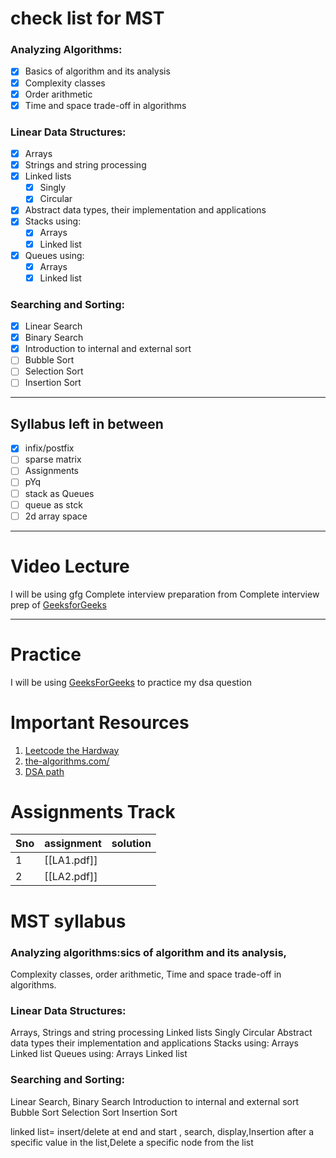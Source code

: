# check list for MST
### Analyzing Algorithms:
- [x] Basics of algorithm and its analysis
- [x] Complexity classes
- [x] Order arithmetic
- [x] Time and space trade-off in algorithms

### Linear Data Structures:
- [x] Arrays
- [x] Strings and string processing
- [x] Linked lists
    - [x] Singly
    - [x] Circular
- [x] Abstract data types, their implementation and applications
- [x] Stacks using:
    - [x] Arrays
    - [x] Linked list
- [x] Queues using:
    - [x] Arrays
    - [x] Linked list

### Searching and Sorting:
- [x] Linear Search
- [x] Binary Search
- [x] Introduction to internal and external sort
- [ ] Bubble Sort
- [ ] Selection Sort
- [ ] Insertion Sort
---
## Syllabus left in between
- [x] infix/postfix
- [ ] sparse matrix
- [ ] Assignments
- [ ] pYq
- [ ] stack as Queues
- [ ] queue as stck
- [ ] 2d array space
____
# Video Lecture
 I will be using  gfg Complete interview preparation from Complete interview prep of [GeeksforGeeks](https://www.geeksforgeeks.org)
 ___
# Practice
I will be using [GeeksForGeeks](https://www.geeksforgeeks.org/explore?page=1&difficulty=School&sortBy=submissions)  to practice my dsa  question 
 
# Important Resources

1. [Leetcode the Hardway](https://leetcodethehardway.com/)
2. [the-algorithms.com/](https://the-algorithms.com/)
3. [DSA path](https://whimsical.com/dsa-syllabus-codeandebug-2ERY7B6qco2zg5LdawHsLE)

# Assignments Track

| Sno | assignment  | solution |
| --- | ----------- | -------- |
| 1   | [[LA1.pdf]] |          |
| 2   | [[LA2.pdf]] |          |
# MST syllabus
### Analyzing algorithms:sics of algorithm and its analysis,
Complexity classes,
order arithmetic, 
Time and space trade-off in algorithms.
### Linear Data Structures:
Arrays,
Strings and string processing
Linked lists
	Singly
	Circular 
Abstract data types their implementation and applications 
Stacks using:
	Arrays 
	Linked list 
Queues  using:
	Arrays 
	Linked list 
### Searching and Sorting:
Linear Search, Binary Search
Introduction to internal and external sort
Bubble Sort
Selection Sort 
Insertion Sort


linked list= insert/delete at end and start , search, display,Insertion after a specific value in the list,Delete a specific node from the list